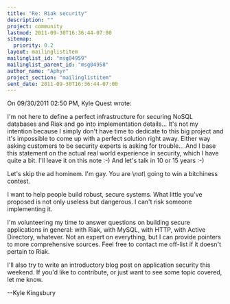 ```yaml
---
title: "Re: Riak security"
description: ""
project: community
lastmod: 2011-09-30T16:36:44-07:00
sitemap:
  priority: 0.2
layout: mailinglistitem
mailinglist_id: "msg04959"
mailinglist_parent_id: "msg04958"
author_name: "Aphyr"
project_section: "mailinglistitem"
sent_date: 2011-09-30T16:36:44-07:00
---
```


On 09/30/2011 02:50 PM, Kyle Quest wrote:

I'm not here to define a perfect infrastructure for securing NoSQL
databases and Riak and go into implementation details... It's not my
intention because I simply don't have time to dedicate to this big
project and it's impossible to come up with a perfect solution right
away. Either way asking customers to be security experts is asking
for trouble... And I base this statement on the actual real world
experience in security, which I have quite a bit. I'll leave it on
this note :-) And let's talk in 10 or 15 years :-)


Let's skip the ad hominem. I'm gay. You are \\*not\\* going to win a
bitchiness contest.

I want to help people build robust, secure systems. What little you've
proposed is not only useless but dangerous. I can't risk someone
implementing it.

I'm volunteering my time to answer questions on building secure
applications in general: with Riak, with MySQL, with HTTP, with Active
Directory, whatever. Not an expert on everything, but I can provide
pointers to more comprehensive sources. Feel free to contact me off-list
if it doesn't pertain to Riak.

I'll also try to write an introductory blog post on application security
this weekend. If you'd like to contribute, or just want to see some
topic covered, let me know.

--Kyle Kingsbury

